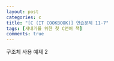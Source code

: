 ```yaml
---
layout: post
categories: c
title: "[C (IT COOKBOOK)] 연습문제 11-7"
tags: [새내기를 위한 첫 C언어 책]
comments: true
---
```


구조체 사용 예제 2

<script src="https://gist.github.com/Junhyeon2/badb04773c9c0fa3f2741917a0cbfbba.js"></script>
